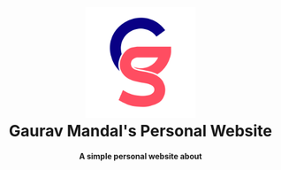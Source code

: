 <h1 align="center">
  <br>
  <img src="./src/assets/light-logo.svg" alt="Gaurav Mandal" width="200"></a>
  <br>
  Gaurav Mandal's Personal Website
  <br>
</h1>

<h4 align="center">A simple personal website about</h4>

<br>

